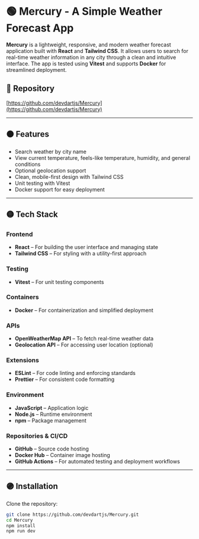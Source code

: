 # 🟢 Mercury - A Simple Weather Forecast App

**Mercury** is a lightweight, responsive, and modern weather forecast application built with **React** and **Tailwind CSS**. It allows users to search for real-time weather information in any city through a clean and intuitive interface. The app is tested using **Vitest** and supports **Docker** for streamlined deployment.

## 🔵 Repository

[https://github.com/devdartjs/Mercury](https://github.com/devdartjs/Mercury)

---

## 🟠 Features

- Search weather by city name
- View current temperature, feels-like temperature, humidity, and general conditions
- Optional geolocation support
- Clean, mobile-first design with Tailwind CSS
- Unit testing with Vitest
- Docker support for easy deployment

---

## 🟡 Tech Stack

### Frontend

- **React** – For building the user interface and managing state
- **Tailwind CSS** – For styling with a utility-first approach

### Testing

- **Vitest** – For unit testing components

### Containers

- **Docker** – For containerization and simplified deployment

### APIs

- **OpenWeatherMap API** – To fetch real-time weather data
- **Geolocation API** – For accessing user location (optional)

### Extensions

- **ESLint** – For code linting and enforcing standards
- **Prettier** – For consistent code formatting

### Environment

- **JavaScript** – Application logic
- **Node.js** – Runtime environment
- **npm** – Package management

### Repositories & CI/CD

- **GitHub** – Source code hosting
- **Docker Hub** – Container image hosting
- **GitHub Actions** – For automated testing and deployment workflows

---

## 🟣 Installation

Clone the repository:

```bash
git clone https://github.com/devdartjs/Mercury.git
cd Mercury
npm install
npm run dev

```
